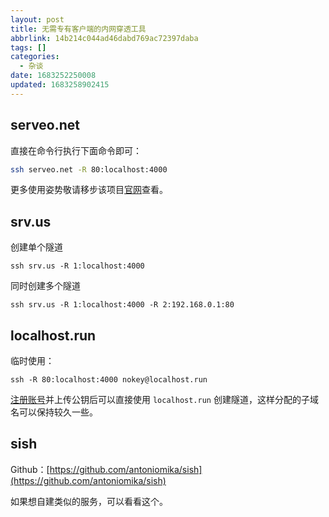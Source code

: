 ```yaml
---
layout: post
title: 无需专有客户端的内网穿透工具
abbrlink: 14b214c044ad46dabd769ac72397daba
tags: []
categories:
  - 杂谈
date: 1683252250008
updated: 1683258902415
---
```

## serveo.net

直接在命令行执行下面命令即可：

```bash
ssh serveo.net -R 80:localhost:4000
```

更多使用姿势敬请移步该项目[官网](https://serveo.net)查看。

## srv.us

创建单个隧道

```shell
ssh srv.us -R 1:localhost:4000
```

同时创建多个隧道

```shell
ssh srv.us -R 1:localhost:4000 -R 2:192.168.0.1:80
```

## localhost.run

临时使用：

```shell
ssh -R 80:localhost:4000 nokey@localhost.run
```

[注册账号](https://admin.localhost.run/)并上传公钥后可以直接使用 `localhost.run` 创建隧道，这样分配的子域名可以保持较久一些。

## sish

Github：[https://github.com/antoniomika/sish](https://github.com/antoniomika/sish)

如果想自建类似的服务，可以看看这个。
